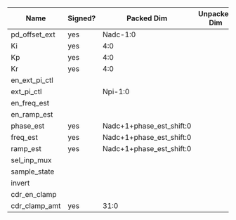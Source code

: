 | Name           | Signed?   | Packed Dim                | Unpacked Dim  | Clock Domain | JTAG Dir | Reset Val |
|----------------|-----------|---------------------------|---------------|--------------|----------|-----------|
| pd_offset_ext  | yes       | Nadc-1:0                  |               | Test         | out      | 0         |
| Ki             | yes       | 4:0                       |               | Test         | out      | 0         |
| Kp             | yes       | 4:0                       |               | Test         | out      | 0         |
| Kr             | yes       | 4:0                       |               | Test         | out      | 0         |
| en_ext_pi_ctl  |           |                           |               | Test         | out      | 1         |
| ext_pi_ctl     |           | Npi-1:0                   |               | Test         | out      | 'h0       |
| en_freq_est    |           |                           |               | Test         | out      | 0         |
| en_ramp_est    |           |                           |               | Test         | out      | 0         |
| phase_est      | yes       | Nadc+1+phase_est_shift:0  |               | System       | in       |           |
| freq_est       | yes       | Nadc+1+phase_est_shift:0  |               | System       | in       |           |
| ramp_est       | yes       | Nadc+1+phase_est_shift:0  |               | System       | in       |           |
| sel_inp_mux    |           |                           |               | Test         | out      | 0         |
| sample_state   |           |                           |               | Test         | out      | 0         |
| invert         |           |                           |               | Test         | out      | 0         |
| cdr_en_clamp   |           |                           |               | Test         | out      | 0         |
| cdr_clamp_amt  | yes       | 31:0                      |               | Test         | out      | 1048576   |
